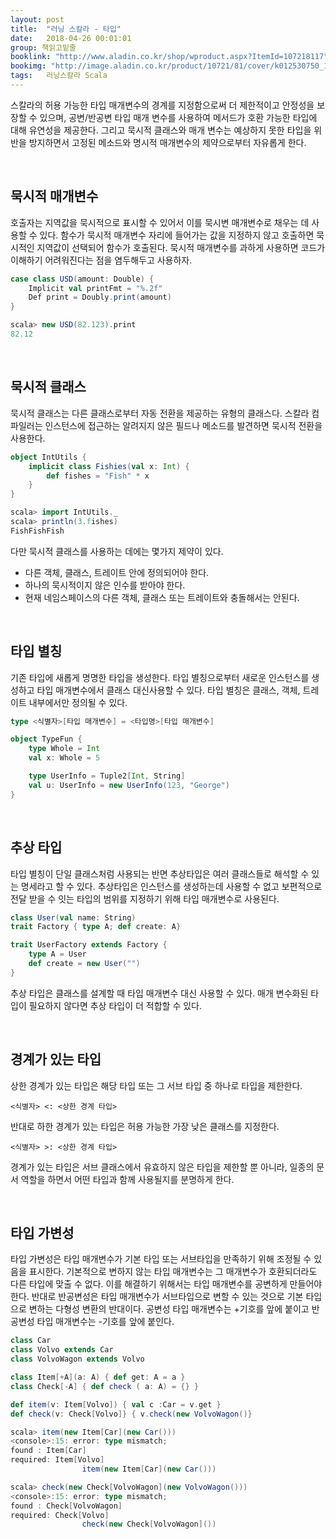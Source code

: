 ```yaml
---
layout: post
title:  "러닝 스칼라 - 타입"
date:   2018-04-26 00:01:01
group: 책읽고밑줄
booklink: "http://www.aladin.co.kr/shop/wproduct.aspx?ItemId=107218117"
bookimg: "http://image.aladin.co.kr/product/10721/81/cover/k012530750_1.jpg"
tags:	러닝스칼라 Scala
---
```


스칼라의 허용 가능한 타입 매개변수의 경계를 지정함으로써 더 제한적이고 안정성을 보장할 수 있으며, 공변/반공변 타입 매개 변수를 사용하여 메서드가 호환 가능한 타입에 대해 유연성을 제공한다. 그리고 묵시적 클래스와 매개 변수는 예상하지 못한 타입을 위반을 방지하면서 고정된 메소드와 명시적 매개변수의 제약으로부터 자유롭게 한다. 

<br/>

## 묵시적 매개변수
호출자는 지역값을 묵시적으로 표시할 수 있어서 이를 묵시변 매개변수로 채우는 데 사용할 수 있다. 함수가 묵시적 매개변수 자리에 들어가는 값을 지정하지 않고 호출하면 묵시적인 지역값이 선택되어 함수가 호출된다. 묵시적 매개변수를 과하게 사용하면 코드가 이해하기 어려워진다는 점을 염두해두고 사용하자. 

```scala
case class USD(amount: Double) {
    Implicit val printFmt = "%.2f"
    Def print = Doubly.print(amount)
}

scala> new USD(82.123).print
82.12
```

<br/>

## 묵시적 클래스
묵시적 클래스는 다른 클래스로부터 자동 전환을 제공하는 유형의 클래스다. 스칼라 컴파일러는 인스턴스에 접근하는 알려지지 않은 필드나 메소드를 발견하면 묵시적 전환을 사용한다. 

```scala
object IntUtils {
    implicit class Fishies(val x: Int) {
        def fishes = "Fish" * x
    }
}

scala> import IntUtils._
scala> println(3.fishes)
FishFishFish
```

다만 묵시적 클래스를 사용하는 데에는 몇가지 제약이 있다. 
- 다른 객체, 클래스, 트레이트 안에 정의되어야 한다. 
- 하나의 묵시적이지 않은 인수를 받아야 한다. 
- 현재 네임스페이스의 다른 객체, 클래스 또는 트레이트와 충돌해서는 안된다. 

<br/>

## 타입 별칭
기존 타입에 새롭게 명명한 타입을 생성한다. 타입 별칭으로부터 새로운 인스턴스를 생성하고 타입 매개변수에서 클래스 대신사용할 수 있다. 타입 별칭은 클래스, 객체, 트레이트 내부에서만 정의될 수 있다. 

```scala
type <식별자>[타입 매개변수] = <타입명>[타입 매개변수]
```

```scala
object TypeFun {
    type Whole = Int
    val x: Whole = 5

    type UserInfo = Tuple2[Int, String]
    val u: UserInfo = new UserInfo(123, "George")
}
```

<br/>

## 추상 타입
타입 별칭이 단일 클래스처럼 사용되는 반면 추상타입은 여러 클래스들로 해석할 수 있는 명세라고 할 수 있다. 추상타입은 인스턴스를 생성하는데 사용할 수 없고 보편적으로 전달 받을 수 잇는 타입의 범위를 지정하기 위해 타입 매개변수로 사용된다. 

```scala
class User(val name: String)
trait Factory { type A; def create: A}

trait UserFactory extends Factory {
    type A = User
    def create = new User("")
}
```

추상 타입은 클래스를 설계할 때 타입 매개변수 대신 사용할 수 있다. 매개 변수화된 타입이 필요하지 않다면 추상 타입이 더 적합할 수 있다. 

<br/>

## 경계가 있는 타입
상한 경계가 있는 타입은 해당 타입 또는 그 서브 타입 중 하나로 타입을 제한한다. 

```
<식별자> <: <상한 경계 타입>
```
 
 반대로 하한 경계가 있는 타입은 허용 가능한 가장 낮은 클래스를 지정한다. 

```
<식별자> >: <상한 경계 타입>
```

경계가 있는 타입은 서브 클래스에서 유효하지 않은 타입을 제한할 뿐 아니라, 일종의 문서 역할을 하면서 어떤 타입과 함께 사용될지를 분명하게 한다. 

<br/>

## 타입 가변성

타입 가변성은 타입 매개변수가 기본 타입 또는 서브타입을 만족하기 위해 조정될 수 있음을 표시한다. 기본적으로 변하지 않는 타입 매개변수는 그 매개변수가 호환되더라도 다른 타입에 맞출 수 없다. 이를 해결하기 위해서는 타입 매개변수를 공변하게 만들어야 한다.  반대로 반공변성은 타입 매개변수가 서브타입으로 변할 수 있는 것으로 기본 타입으로 변하는 다형성 변환의 반대이다. 
공변성 타입 매개변수는 +기호를 앞에 붙이고 반공변성 타입 매개변수는  -기호를 앞에 붙인다.

```scala
class Car
class Volvo extends Car
class VolvoWagon extends Volvo

class Item[+A](a: A) { def get: A = a }
class Check[-A] { def check ( a: A) = {} }

def item(v: Item[Volvo]) { val c :Car = v.get }
def check(v: Check[Volvo]} { v.check(new VolvoWagon()}

scala> item(new Item[Car](new Car()))
<console>:15: error: type mismatch;
found : Item[Car]
required: Item[Volvo]
                item(new Item[Car](new Car()))

scala> check(new Check[VolvoWagon](new VolvoWagon()))
<console>:15: error: type mismatch;
found : Check[VolvoWagon]
required: Check[Volvo]
                check(new Check[VolvoWagon]())
```

<br/>